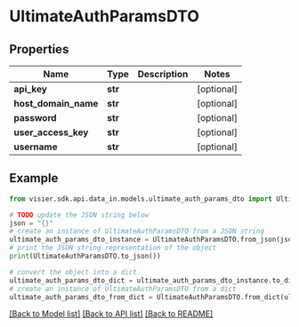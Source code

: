 # UltimateAuthParamsDTO


## Properties

Name | Type | Description | Notes
------------ | ------------- | ------------- | -------------
**api_key** | **str** |  | [optional] 
**host_domain_name** | **str** |  | [optional] 
**password** | **str** |  | [optional] 
**user_access_key** | **str** |  | [optional] 
**username** | **str** |  | [optional] 

## Example

```python
from visier.sdk.api.data_in.models.ultimate_auth_params_dto import UltimateAuthParamsDTO

# TODO update the JSON string below
json = "{}"
# create an instance of UltimateAuthParamsDTO from a JSON string
ultimate_auth_params_dto_instance = UltimateAuthParamsDTO.from_json(json)
# print the JSON string representation of the object
print(UltimateAuthParamsDTO.to_json())

# convert the object into a dict
ultimate_auth_params_dto_dict = ultimate_auth_params_dto_instance.to_dict()
# create an instance of UltimateAuthParamsDTO from a dict
ultimate_auth_params_dto_from_dict = UltimateAuthParamsDTO.from_dict(ultimate_auth_params_dto_dict)
```
[[Back to Model list]](../README.md#documentation-for-models) [[Back to API list]](../README.md#documentation-for-api-endpoints) [[Back to README]](../README.md)


